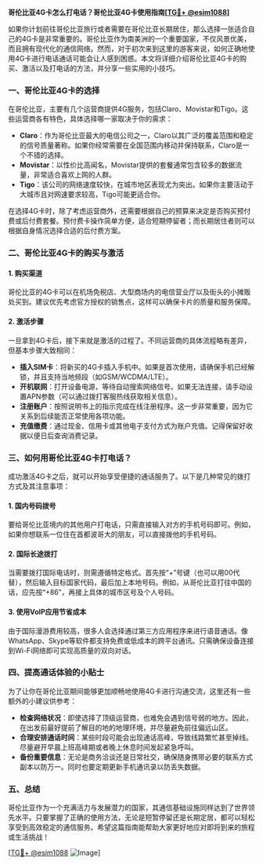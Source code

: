 **哥伦比亚4G卡怎么打电话？哥伦比亚4G卡使用指南[[TG💪+ @esim1088](https://t.me/s/esim1088)]**

如果你计划前往哥伦比亚旅行或者需要在哥伦比亚长期居住，那么选择一张适合自己的4G卡是非常重要的。哥伦比亚作为南美洲的一个重要国家，不仅风景优美，而且拥有现代化的通信网络。然而，对于初次来到这里的游客来说，如何正确地使用4G卡进行电话通话可能会让人感到困惑。本文将详细介绍哥伦比亚4G卡的购买、激活以及打电话的方法，并分享一些实用的小技巧。

### 一、哥伦比亚4G卡的选择

在哥伦比亚，主要有几个运营商提供4G服务，包括Claro、Movistar和Tigo。这些运营商各有特色，具体选择哪一家取决于你的需求：

- **Claro**：作为哥伦比亚最大的电信公司之一，Claro以其广泛的覆盖范围和稳定的信号质量著称。如果你经常需要在全国范围内移动并保持联系，Claro是一个不错的选择。
- **Movistar**：以性价比高闻名，Movistar提供的套餐通常包含较多的数据流量，非常适合喜欢上网的人群。
- **Tigo**：该公司的网络速度较快，在城市地区表现尤为突出。如果你主要活动于大城市且对网速要求较高，Tigo可能更适合你。

在选择4G卡时，除了考虑运营商外，还需要根据自己的预算来决定是否购买预付费或后付费套餐。预付费卡操作简单方便，适合短期停留者；而长期居住者则可以根据自身情况选择合适的后付费方案。

### 二、哥伦比亚4G卡的购买与激活

#### 1. 购买渠道

哥伦比亚的4G卡可以在机场免税店、大型商场内的电信营业厅以及街头的小摊贩处买到。建议优先考虑官方授权的销售点，这样可以确保卡片的质量和服务保障。

#### 2. 激活步骤

一旦拿到4G卡后，接下来就是激活的过程了。不同运营商的具体流程略有差异，但基本步骤大致相同：

- **插入SIM卡**：将新买的4G卡插入手机中。如果是首次使用，请确保手机已经解锁，并且支持当地频段（如GSM/WCDMA/LTE）。
- **开机联网**：打开设备电源，等待自动搜索网络信号。如果无法连接，请手动设置APN参数（可以通过拨打客服热线获取相关信息）。
- **注册账户**：按照说明书上的指示完成在线注册程序。这一步非常重要，因为它关系到后续能否正常使用各项功能。
- **充值缴费**：通过现金、信用卡或其他电子支付方式为账户充值。记得保留好收据以便日后查询消费记录。

### 三、如何用哥伦比亚4G卡打电话？

成功激活4G卡之后，就可以开始享受便捷的通话服务了。以下是几种常见的拨打方式及其注意事项：

#### 1. 国内号码拨号

要给哥伦比亚境内的其他用户打电话，只需直接输入对方的手机号码即可。例如，如果你想联系一位住在首都波哥大的朋友，可以直接拨他的手机号码。

#### 2. 国际长途拨打

当需要拨打国际电话时，则需遵循特定格式。首先按“+”号键（也可以用00代替），然后输入目标国家代码，最后加上本地号码。例如，从哥伦比亚打往中国的话，应先按“+86”，再接上具体的城市区号及个人号码。

#### 3. 使用VoIP应用节省成本

由于国际漫游费用较高，很多人会选择通过第三方应用程序来进行语音通话。像WhatsApp、Skype等软件都支持免费或低成本的跨平台通讯。只需确保设备连接到Wi-Fi网络即可实现高质量的双向对话。

### 四、提高通话体验的小贴士

为了让你在哥伦比亚期间能够更加顺畅地使用4G卡进行沟通交流，这里还有一些额外的小建议供参考：

- **检查网络状况**：即使选择了顶级运营商，也难免会遇到信号弱的地方。因此，在出发前最好提前了解目的地的地理环境，并尽量避免前往偏远山区。
- **合理安排通话时间**：某些时段可能会出现通话高峰，导致线路繁忙甚至掉线。尽量避开早晨上班高峰期或者晚上休息时间发起紧急呼叫。
- **备份重要信息**：无论是商务洽谈还是日常社交，确保随身携带必要的联系方式副本以防万一。同时也要定期更新手机通讯录以防丢失数据。

### 五、总结

哥伦比亚作为一个充满活力与发展潜力的国家，其通信基础设施同样达到了世界领先水平。只要掌握了正确的使用方法，无论是短暂停留还是长期定居，都可以轻松享受到高效稳定的通信服务。希望这篇指南能帮助大家更好地应对即将到来的旅程或生活挑战！

[[TG💪+ @esim1088](https://t.me/s/esim1088) ![Image](https://i.postimg.cc/4NQfJmqS/Snipaste-2025-05-13-00-14-12.png)]